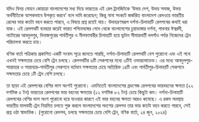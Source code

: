যদিও বিনয় মোহন কোয়াত্রা বাংলাদেশের মধ্য দিয়ে ভারতের এই রেল ট্রানজিটকে ‘উভয় দেশ, উভয় সমাজ, উভয় অর্থনীতিকে ব্যাপকভাবে উপকৃত করবে’ বলে দাবি করেছেন; কিন্তু নানা সংকটে জর্জরিত বাংলাদেশ রেলওয়ে ভারতীয় রেলের ভার কতটা বহন করতে পারবে, এ বিষয়ে প্রশ্ন রয়েই যায়। উদাহরণস্বরূপ দর্শনা-চিলাহাটি রেলপথের কথাই ধরা যাক। এই রেলপথটি ব্যবহার করেই ভারত পশ্চিমবঙ্গের গেদে থেকে বাংলাদেশের চুয়াডাঙ্গার দর্শনা, পাবনার ঈশ্বরদী, নাটোরের আবদুলপুর, দিনাজপুরের পার্বতীপুর ও নীলফামারীর চিলাহাটি হয়ে ভুটান সীমান্তবর্তী দলগাঁও পর্যন্ত নিজেদের ট্রেন পরিচালনা করতে চায়।

বণিক বার্তা পত্রিকায় প্রকাশিত একটি সংবাদ সূত্রে জানতে পারছি, দর্শনা-চিলাহাটি রেলপথটি বেশ পুরোনো এবং এই পথে এখনই সক্ষমতার চেয়ে বেশি ট্রেন চলছে। রেলপথটির ৬টি সেকশনের মধ্যে ৩টিই ওভারলোডেড। এর মধ্যে আবদুলপুর-সান্তাহার ও সান্তাহার-পার্বতীপুর সেকশনে বর্তমান সক্ষমতার চেয়ে অতিরিক্ত ১৪টি এবং পার্বতীপুর-চিলাহাটি সেকশনে সক্ষমতার চেয়ে ১টি ট্রেন বেশি চলছে।

তা ছাড়া এই রেলপথের বেশির ভাগ অংশই পুরোনো। এমনিতেই বাংলাদেশের ব্রডগেজ রেলপথের ভারবহনের ক্ষমতা (২২ দশমিক ৫ টন) ভারতের রেলপথের ভার বহনের ক্ষমতার (২২ দশমিক ৮২ টন) চেয়ে কিছুটা কম। দর্শনা-চিলাহাটি রেলপথের বেশির ভাগ অংশ পুরোনো হয়ে যাওয়ার কারণে এই ভার বহনের ক্ষমতা আরও কমেছে। এ রকম অবস্থায় ভারতীয় মালবাহী ট্রেন নিয়মিত চলতে শুরু করলে বাংলাদেশের অংশের রেলপথ তার ভার কতটা বহন করতে পারবে, সেই প্রশ্ন ওঠা স্বাভাবিক। (পুরোনো রেলপথ, চলছে সক্ষমতার চেয়ে বেশি ট্রেন, বণিক বার্তা, ২৪ জুন, ২০২৪)
